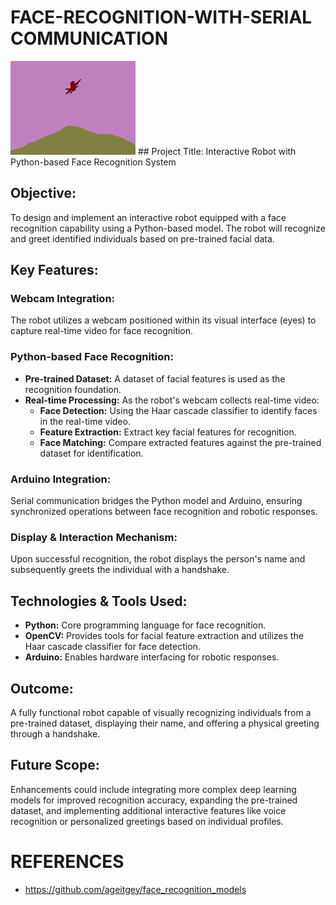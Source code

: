 # FACE-RECOGNITION-WITH-SERIAL COMMUNICATION
<img src="gt_2009_001858.png" alt="Image" style="width:200px;height:150px;">
## Project Title:
Interactive Robot with Python-based Face Recognition System

## Objective:
To design and implement an interactive robot equipped with a face recognition capability using a Python-based model. The robot will recognize and greet identified individuals based on pre-trained facial data.

## Key Features:

### Webcam Integration:
The robot utilizes a webcam positioned within its visual interface (eyes) to capture real-time video for face recognition.

### Python-based Face Recognition:
- **Pre-trained Dataset:** A dataset of facial features is used as the recognition foundation.
- **Real-time Processing:** As the robot's webcam collects real-time video:
  - **Face Detection:** Using the Haar cascade classifier to identify faces in the real-time video.
  - **Feature Extraction:** Extract key facial features for recognition.
  - **Face Matching:** Compare extracted features against the pre-trained dataset for identification.

### Arduino Integration:
Serial communication bridges the Python model and Arduino, ensuring synchronized operations between face recognition and robotic responses.

### Display & Interaction Mechanism:
Upon successful recognition, the robot displays the person's name and subsequently greets the individual with a handshake.

## Technologies & Tools Used:
- **Python:** Core programming language for face recognition.
- **OpenCV:** Provides tools for facial feature extraction and utilizes the Haar cascade classifier for face detection.
- **Arduino:** Enables hardware interfacing for robotic responses.

## Outcome:
A fully functional robot capable of visually recognizing individuals from a pre-trained dataset, displaying their name, and offering a physical greeting through a handshake.

## Future Scope:
Enhancements could include integrating more complex deep learning models for improved recognition accuracy, expanding the pre-trained dataset, and implementing additional interactive features like voice recognition or personalized greetings based on individual profiles.


# REFERENCES
- https://github.com/ageitgey/face_recognition_models
